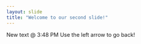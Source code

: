 ```yaml
---
layout: slide
title: "Welcome to our second slide!"
---
```

New text @ 3:48 PM
Use the left arrow to go back!
